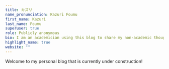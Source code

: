 ```yaml
---
title: カズリ
name_pronunciation: Kazuri Foumu
first_name: Kazuri
last_name: Foumu
superuser: true
role: Publicly anonymous
bio: I am an academician using this blog to share my non-academic thoughts. My initial posts will be about anime, but I hope to diversify
highlight_name: true
website: ""
---
```

<script type="text/javascript" src="https://cdn.mathjax.org/mathjax/latest/MathJax.js?config=TeX-AMS-MML_HTMLorMML"> </script>

Welcome to my personal blog that is currently under construction!